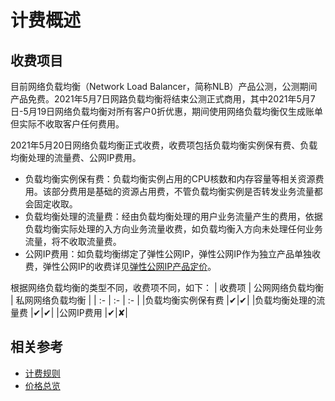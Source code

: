 # 计费概述
## 收费项目

目前网络负载均衡（Network Load Balancer，简称NLB）产品公测，公测期间产品免费。2021年5月7日网路负载均衡将结束公测正式商用，其中2021年5月7日-5月19日网络负载均衡对所有客户0折优惠，期间使用网络负载均衡仅生成账单但实际不收取客户任何费用。

2021年5月20日网络负载均衡正式收费，收费项包括负载均衡实例保有费、负载均衡处理的流量费、公网IP费用。

- 负载均衡实例保有费：负载均衡实例占用的CPU核数和内存容量等相关资源费用。该部分费用是基础的资源占用费，不管负载均衡实例是否转发业务流量都会固定收取。
- 负载均衡处理的流量费：经由负载均衡处理的用户业务流量产生的费用，依据负载均衡实际处理的入方向业务流量收费，如负载均衡入方向未处理任何业务流量，将不收取流量费。
- 公网IP费用：如负载均衡绑定了弹性公网IP，弹性公网IP作为独立产品单独收费，弹性公网IP的收费详见[弹性公网IP产品定价](https://docs.jdcloud.com/elastic-ip/billing-overview)。

根据网络负载均衡的类型不同，收费项不同，如下：
| 收费项	| 公网网络负载均衡	| 私网网络负载均衡 |
| :- | :- | :- |
|负载均衡实例保有费	|✔|✔|
|负载均衡处理的流量费	|✔|✔|
|公网IP费用	|✔|✘|

## 相关参考

- [计费规则](Billing-Rules.md)
- [价格总览](Price-Overview.md)
